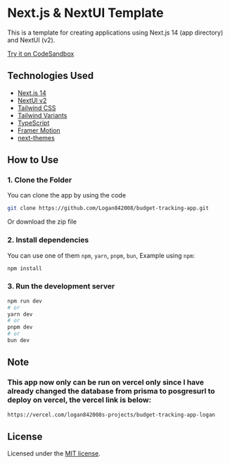 # Next.js & NextUI Template

This is a template for creating applications using Next.js 14 (app directory) and NextUI (v2).

[Try it on CodeSandbox](https://githubbox.com/nextui-org/next-app-template)

## Technologies Used

- [Next.js 14](https://nextjs.org/docs/getting-started)
- [NextUI v2](https://nextui.org/)
- [Tailwind CSS](https://tailwindcss.com/)
- [Tailwind Variants](https://tailwind-variants.org)
- [TypeScript](https://www.typescriptlang.org/)
- [Framer Motion](https://www.framer.com/motion/)
- [next-themes](https://github.com/pacocoursey/next-themes)

## How to Use

### 1. Clone the Folder

You can clone the app by using the code

```bash
git clone https://github.com/Logan842008/budget-tracking-app.git
```

Or download the zip file

### 2. Install dependencies

You can use one of them `npm`, `yarn`, `pnpm`, `bun`, Example using `npm`:

```bash
npm install
```

### 3. Run the development server

```bash
npm run dev
# or
yarn dev
# or
pnpm dev
# or
bun dev
```

## Note

### This app now only can be run on vercel only since I have already changed the database from prisma to posgresurl to deploy on vercel, the vercel link is below:

```bash
https://vercel.com/logan842008s-projects/budget-tracking-app-logan
```

## License

Licensed under the [MIT license](https://github.com/nextui-org/next-app-template/blob/main/LICENSE).
